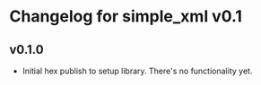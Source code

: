 # Changelog for simple_xml v0.1

## v0.1.0

* Initial hex publish to setup library.  There's no functionality yet.
